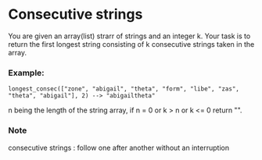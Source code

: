 # Consecutive strings

You are given an array(list) strarr of strings and an integer k. Your task is to return the first longest string consisting of k consecutive strings taken in the array.

### Example:

```shell
longest_consec(["zone", "abigail", "theta", "form", "libe", "zas", "theta", "abigail"], 2) --> "abigailtheta"
```

n being the length of the string array, if n = 0 or k > n or k <= 0 return "".

### Note

consecutive strings : follow one after another without an interruption
